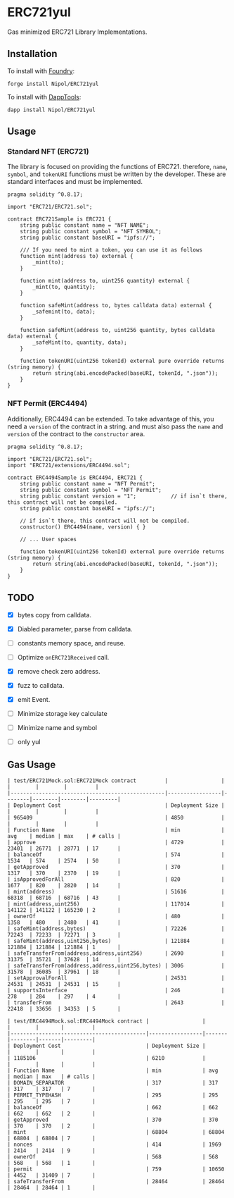 # ERC721yul

Gas minimized ERC721 Library Implementations.

## Installation

To install with [Foundry](https://github.com/gakonst/foundry):

```
forge install Nipol/ERC721yul
```

To install with [DappTools](https://github.com/dapphub/dapptools):

```
dapp install Nipol/ERC721yul
```


## Usage

### Standard NFT (ERC721)
The library is focused on providing the functions of ERC721. therefore, `name`, `symbol`, and `tokenURI` functions must be written by the developer. These are standard interfaces and must be implemented.

```solidity
pragma solidity ^0.8.17;

import "ERC721/ERC721.sol";

contract ERC721Sample is ERC721 {
    string public constant name = "NFT NAME";
    string public constant symbol = "NFT SYMBOL";
    string public constant baseURI = "ipfs://";
    
    /// If you need to mint a token, you can use it as follows
    function mint(address to) external {
        _mint(to);
    }

    function mint(address to, uint256 quantity) external {
        _mint(to, quantity);
    }

    function safeMint(address to, bytes calldata data) external {
        _safemint(to, data);
    }

    function safeMint(address to, uint256 quantity, bytes calldata data) external {
        _safeMint(to, quantity, data);
    }

    function tokenURI(uint256 tokenId) external pure override returns (string memory) {
        return string(abi.encodePacked(baseURI, tokenId, ".json"));
    }
}
```

### NFT Permit (ERC4494)
Additionally, ERC4494 can be extended. To take advantage of this, you need a `version` of the contract in a string. and must also pass the `name` and `version` of the contract to the `constructor` area.

```solidity
pragma solidity ^0.8.17;

import "ERC721/ERC721.sol";
import "ERC721/extensions/ERC4494.sol";

contract ERC4494Sample is ERC4494, ERC721 {
    string public constant name = "NFT Permit";
    string public constant symbol = "NFT Permit";
    string public constant version = "1";           // if isn`t there, this contract will not be compiled.
    string public constant baseURI = "ipfs://";

    // if isn`t there, this contract will not be compiled.
    constructor() ERC4494(name, version) { }

    // ... User spaces

    function tokenURI(uint256 tokenId) external pure override returns (string memory) {
        return string(abi.encodePacked(baseURI, tokenId, ".json"));
    }
}
```

## TODO

- [x] bytes copy from calldata.
- [x] Diabled parameter, parse from calldata.
- [ ] constants memory space, and reuse.
- [ ] Optimize `onERC721Received` call.
- [x] remove check zero address.
- [x] fuzz to calldata.
- [x] emit Event.
- [ ] Minimize storage key calculate
- [ ] Minimize name and symbol
- [ ] only yul


## Gas Usage
```
| test/ERC721Mock.sol:ERC721Mock contract         |                 |        |        |        |         |
|-------------------------------------------------|-----------------|--------|--------|--------|---------|
| Deployment Cost                                 | Deployment Size |        |        |        |         |
| 965409                                          | 4850            |        |        |        |         |
| Function Name                                   | min             | avg    | median | max    | # calls |
| approve                                         | 4729            | 23401  | 26771  | 28771  | 17      |
| balanceOf                                       | 574             | 1534   | 574    | 2574   | 50      |
| getApproved                                     | 370             | 1317   | 370    | 2370   | 19      |
| isApprovedForAll                                | 820             | 1677   | 820    | 2820   | 14      |
| mint(address)                                   | 51616           | 68318  | 68716  | 68716  | 43      |
| mint(address,uint256)                           | 117014          | 141122 | 141122 | 165230 | 2       |
| ownerOf                                         | 480             | 1358   | 480    | 2480   | 41      |
| safeMint(address,bytes)                         | 72226           | 72243  | 72233  | 72271  | 3       |
| safeMint(address,uint256,bytes)                 | 121884          | 121884 | 121884 | 121884 | 1       |
| safeTransferFrom(address,address,uint256)       | 2690            | 31375  | 35721  | 37628  | 14      |
| safeTransferFrom(address,address,uint256,bytes) | 3006            | 31578  | 36085  | 37961  | 18      |
| setApprovalForAll                               | 24531           | 24531  | 24531  | 24531  | 15      |
| supportsInterface                               | 246             | 278    | 284    | 297    | 4       |
| transferFrom                                    | 2643            | 22418  | 33656  | 34353  | 5       |
```

```
| test/ERC4494Mock.sol:ERC4494Mock contract |                 |       |        |       |         |
|-------------------------------------------|-----------------|-------|--------|-------|---------|
| Deployment Cost                           | Deployment Size |       |        |       |         |
| 1185106                                   | 6210            |       |        |       |         |
| Function Name                             | min             | avg   | median | max   | # calls |
| DOMAIN_SEPARATOR                          | 317             | 317   | 317    | 317   | 7       |
| PERMIT_TYPEHASH                           | 295             | 295   | 295    | 295   | 7       |
| balanceOf                                 | 662             | 662   | 662    | 662   | 2       |
| getApproved                               | 370             | 370   | 370    | 370   | 2       |
| mint                                      | 68804           | 68804 | 68804  | 68804 | 7       |
| nonces                                    | 414             | 1969  | 2414   | 2414  | 9       |
| ownerOf                                   | 568             | 568   | 568    | 568   | 1       |
| permit                                    | 759             | 10650 | 4452   | 31409 | 7       |
| safeTransferFrom                          | 28464           | 28464 | 28464  | 28464 | 1       |
```
